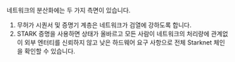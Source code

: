 네트워크의 분산화에는 두 가지 측면이 있습니다.

1. 무허가 시퀀서 및 증명기 계층은 네트워크가 검열에 강하도록 합니다.
2. STARK 증명을 사용하면 상태가 올바르고 모든 사람이 네트워크의 처리량에 관계없이 외부 엔터티를 신뢰하지 않고 낮은 하드웨어 요구 사항으로 전체 Starknet 체인을 확인할 수 있습니다.